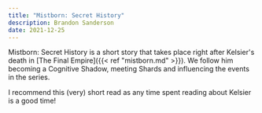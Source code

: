 ```yaml
---
title: "Mistborn: Secret History"
description: Brandon Sanderson
date: 2021-12-25
---
```


Mistborn: Secret History is a short story that takes place right after Kelsier's death in [The Final Empire]({{< ref "mistborn.md" >}}). We follow him becoming a Cognitive Shadow, meeting Shards and influencing the events in the series.

I recommend this (very) short read as any time spent reading about Kelsier is a good time!
